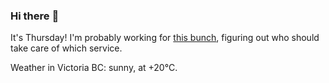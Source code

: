 ### Hi there :wave:

It's Thursday! I'm probably working for [this bunch](https://github.com/kohofinancial), figuring out who should take care of which service.

Weather in Victoria BC: sunny, at +20°C.
